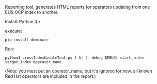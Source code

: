 Reporting tool, generates HTML reports for operators updating from one EUS OCP index to another.

Install: 
Python 3.x

execute:

`pip install dominate`

Run:

`python3 crossIndexUpdateTool.py [-h] [--debug DEBUG] start_index target_index operator_name`

(Note: you must put an operator_name, but it's ignored for now, 
all known Red Hat operators are included in the report.)
